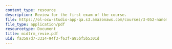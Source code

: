 ```yaml
---
content_type: resource
description: Review for the first exam of the course.
file: https://ol-ocw-studio-app-qa.s3.amazonaws.com/courses/3-052-nanomechanics-of-materials-and-biomaterials-spring-2007/fa3587d7331494f3f63fa85bf5b5301d_midtrm_revie.pdf
file_type: application/pdf
resourcetype: Document
title: midtrm_revie.pdf
uid: fa3587d7-3314-94f3-f63f-a85bf5b5301d
---
```


